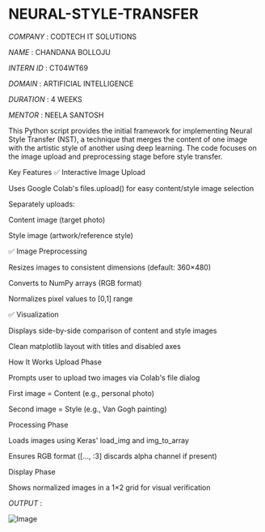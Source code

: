 # NEURAL-STYLE-TRANSFER

*COMPANY*  : CODTECH IT SOLUTIONS

*NAME*  : CHANDANA BOLLOJU

*INTERN ID*  : CT04WT69

*DOMAIN*  : ARTIFICIAL INTELLIGENCE

*DURATION*  : 4 WEEKS

*MENTOR* : NEELA SANTOSH

This Python script provides the initial framework for implementing Neural Style Transfer (NST), a technique that merges the content of one image with the artistic style of another using deep learning. The code focuses on the image upload and preprocessing stage before style transfer.

Key Features
✅ Interactive Image Upload

Uses Google Colab's files.upload() for easy content/style image selection

Separately uploads:

Content image (target photo)

Style image (artwork/reference style)

✅ Image Preprocessing

Resizes images to consistent dimensions (default: 360×480)

Converts to NumPy arrays (RGB format)

Normalizes pixel values to [0,1] range

✅ Visualization

Displays side-by-side comparison of content and style images

Clean matplotlib layout with titles and disabled axes

How It Works
Upload Phase

Prompts user to upload two images via Colab's file dialog

First image = Content (e.g., personal photo)

Second image = Style (e.g., Van Gogh painting)

Processing Phase

Loads images using Keras' load_img and img_to_array

Ensures RGB format ([..., :3] discards alpha channel if present)

Display Phase

Shows normalized images in a 1×2 grid for visual verification

*OUTPUT*  :

![Image](https://github.com/user-attachments/assets/a01b18bf-d3de-4904-bc19-cbeaab92a6ac)

